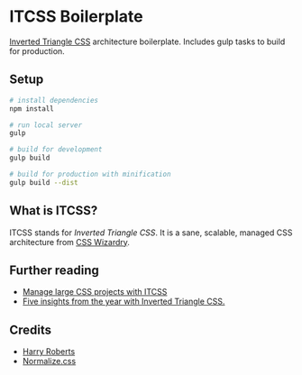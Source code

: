# ITCSS Boilerplate

[Inverted Triangle CSS](https://itcss.io/) architecture boilerplate. Includes gulp tasks to build for production.

## Setup

``` bash
# install dependencies
npm install

# run local server
gulp

# build for development
gulp build

# build for production with minification
gulp build --dist
```

## What is ITCSS?

ITCSS stands for _Inverted Triangle CSS_. It is a sane, scalable, managed CSS architecture from [CSS Wizardry](https://csswizardry.com/).

## Further reading

- [Manage large CSS projects with ITCSS](http://www.creativebloq.com/web-design/manage-large-css-projects-itcss-101517528)
- [Five insights from the year with Inverted Triangle CSS.](https://www.xfive.co/blog/itcss-year-after/)

## Credits

- [Harry Roberts](https://twitter.com/csswizardry)
- [Normalize.css](https://necolas.github.io/normalize.css/)
